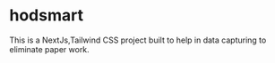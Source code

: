 # hodsmart
This is a NextJs,Tailwind CSS project built to help in data capturing to eliminate paper work.
